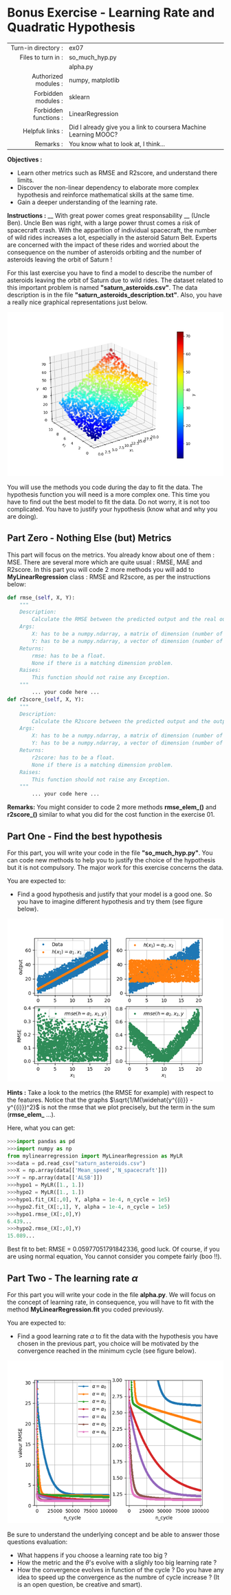 # Bonus Exercise - Learning Rate and Quadratic Hypothesis

|                         |                    |
| -----------------------:| ------------------ |
|   Turn-in directory :   |  ex07              |
|   Files to turn in :    |  so_much_hyp.py    |
|                         |  alpha.py          |
|   Authorized modules :  |  numpy, matplotlib |
|   Forbidden modules :   |  sklearn           |
|   Forbidden functions : |  LinearRegression  |
|   Helpfuk links :       | Did I already give you a link to coursera Machine Learning MOOC? |
|   Remarks :             | You know what to look at, I think... |

**Objectives :** 
* Learn other metrics such as RMSE and R2score, and understand there limits.
* Discover the non-linear dependency to elaborate more complex hypothesis and reinforce mathematical skills at the same time.
* Gain a deeper understanding of the learning rate.

**Instructions :**
__ With great power comes great responsability __ (Uncle Ben).
Uncle Ben was right, with a large power thrust comes a risk of spacecraft crash.
With the apparition of individual spacecraft, the number of wild rides increases a lot, especially in the asteroid Saturn Belt.
Experts are concerned with the impact of these rides and worried about the consequence on the number of asteroids orbiting and the number of asteroids leaving the orbit of Saturn !

For this last exercise you have to find a model to describe the number of asteroids leaving the orbit of Saturn due to wild rides.
The dataset related to this important problem is named __"saturn_asteroids.csv"__. The data description is in the file __"saturn_asteroids_description.txt"__.
Also, you have a really nice graphical representations just below.

<img src="day01/assets/ex07_3Dplot_data.png" />

You will use the methods you code during the day to fit the data.
The hypothesis function you will need is a more complex one. This time you have to find out the best model to fit the data.
Do not worry, it is not too complicated.
You have to justify your hypothesis (know what and why you are doing).


## Part Zero - Nothing Else (but) Metrics
This part will focus on the metrics. You already know about one of them : MSE. There are several more which are quite usual : RMSE, MAE and R2score.
In this part you will code 2 more methods you will add to **MyLinearRegression** class : RMSE and R2score, as per the instructions below:
```python
def rmse_(self, X, Y):
	"""
	Description:
		Calculate the RMSE between the predicted output and the real output.
	Args:
		X: has to be a numpy.ndarray, a matrix of dimension (number of training examples, number of features).
		Y: has to be a numpy.ndarray, a vector of dimension (number of training examples, 1).
	Returns:
		rmse: has to be a float.
		None if there is a matching dimension problem.
	Raises:
		This function should not raise any Exception.
	"""
		... your code here ...
def r2score_(self, X, Y):
	"""
	Description:
		Calculate the R2score between the predicted output and the output.
	Args:
		X: has to be a numpy.ndarray, a matrix of dimension (number of training examples, number of features).
		Y: has to be a numpy.ndarray, a vector of dimension (number of training examples, 1).
	Returns:
		r2score: has to be a float.
		None if there is a matching dimension problem.
	Raises:
		This function should not raise any Exception.
	"""
		... your code here ...
```
**Remarks:**
You might consider to code 2 more methods **rmse_elem_()** and **r2score_()** similar to what you did for the cost function in the exercise 01.


## Part One - Find the best hypothesis
For this part, you will write your code in the file __"so_much_hyp.py"__.
You can code new methods to help you to justify the choice of the hypothesis but it is not compulsory.
The major work for this exercise concerns the data.

You are expected to:
* Find a good hypothesis and justify that your model is a good one. So you have to imagine different hypothesis and try them (see figure below).

<img src="day01/assets/ex07_hypo_test_part1.png" />

**Hints :**
Take a look to the metrics (the RMSE for example) with respect to the features.
Notice that the graphs $\sqrt{1/M(\widehat{y^{(i)}} - y^{(i)})^2}$ is not the rmse that we plot precisely, but the term in the sum (**rmse_elem_** ...).

Here, what you can get:
```python
>>>import pandas as pd
>>>import numpy as np
from mylinearregression import MyLinearRegression as MyLR
>>>data = pd.read_csv("saturn_asteroids.csv")
>>>X = np.array(data[['Mean_speed','N_spacecraft']])
>>>Y = np.array(data[['ALSB']])
>>>hypo1 = MyLR([1., 1.])
>>>hypo2 = MyLR([1., 1.])
>>>hypo1.fit_(X[:,0], Y, alpha = 1e-4, n_cycle = 1e5)
>>>hypo2.fit_(X[:,1], Y, alpha = 1e-4, n_cycle = 1e5)
>>>hypo1.rmse_(X[:,0],Y)
6.439...
>>>hypo2.rmse_(X[:,0],Y)
15.089...
```
Best fit to bet: RMSE = 0.05977051791842336, good luck. Of course, if you are using normal equation, You cannot consider you compete fairly (boo !!).


## Part Two - The learning rate $\alpha$
For this part you will write your code in the file __alpha.py__.
We will focus on the concept of learning rate, in consequence, you will have to fit with the method __MyLinearRegression.fit__ you coded previously.

You are expected to:
* Find a good learning rate $\alpha$ to fit the data with the hypothesis you have chosen in the previous part, you choice will be motivated by the convergence reached in the minimum cycle (see figure below).

<img src="day01/assets/ex07_learning_rate.png" />

Be sure to understand the underlying concept and be able to answer those questions evaluation:
* What happens if you choose a learning rate too big ?
* How the metric and the $\theta$'s evolve with a slighly too big learning rate ?
* How the convergence evolves in function of the cycle ? Do you have any idea to speed up the convergence as the numbre of cycle increase ? (It is an open question, be creative and smart).
